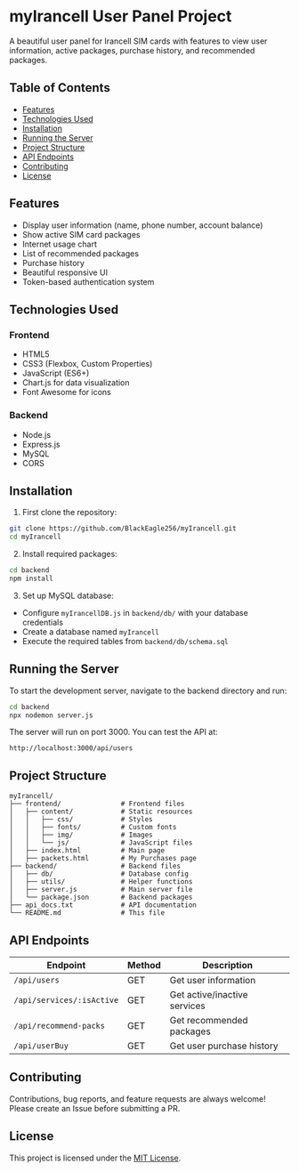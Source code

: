 # myIrancell User Panel Project

A beautiful user panel for Irancell SIM cards with features to view user information, active packages, purchase history, and recommended packages.

## Table of Contents
- [Features](#features)
- [Technologies Used](#technologies-used)
- [Installation](#installation)
- [Running the Server](#running-the-server)
- [Project Structure](#project-structure)
- [API Endpoints](#api-endpoints)
- [Contributing](#contributing)
- [License](#license)

## Features
- Display user information (name, phone number, account balance)
- Show active SIM card packages
- Internet usage chart
- List of recommended packages
- Purchase history
- Beautiful responsive UI
- Token-based authentication system

## Technologies Used

### Frontend
- HTML5
- CSS3 (Flexbox, Custom Properties)
- JavaScript (ES6+)
- Chart.js for data visualization
- Font Awesome for icons

### Backend
- Node.js
- Express.js
- MySQL
- CORS

## Installation

1. First clone the repository:
```bash
git clone https://github.com/BlackEagle256/myIrancell.git
cd myIrancell
```

2. Install required packages:
```bash
cd backend
npm install
```

3. Set up MySQL database:
- Configure `myIrancellDB.js` in `backend/db/` with your database credentials
- Create a database named `myIrancell`
- Execute the required tables from `backend/db/schema.sql`

## Running the Server

To start the development server, navigate to the backend directory and run:

```bash
cd backend
npx nodemon server.js
```

The server will run on port 3000. You can test the API at:

```
http://localhost:3000/api/users
```

## Project Structure

```
myIrancell/
├── frontend/               # Frontend files
│   ├── content/            # Static resources
│   │   ├── css/            # Styles
│   │   ├── fonts/          # Custom fonts
│   │   ├── img/            # Images
│   │   └── js/             # JavaScript files
│   ├── index.html          # Main page
│   ├── packets.html        # My Purchases page
├── backend/                # Backend files
│   ├── db/                 # Database config
│   ├── utils/              # Helper functions
│   ├── server.js           # Main server file
│   └── package.json        # Backend packages
├── api_docs.txt            # API documentation
└── README.md               # This file
```

## API Endpoints

| Endpoint | Method | Description |
|----------|--------|-------------|
| `/api/users` | GET | Get user information |
| `/api/services/:isActive` | GET | Get active/inactive services |
| `/api/recommend-packs` | GET | Get recommended packages |
| `/api/userBuy` | GET | Get user purchase history |


## Contributing

Contributions, bug reports, and feature requests are always welcome! Please create an Issue before submitting a PR.

## License

This project is licensed under the [MIT License](LICENSE).
